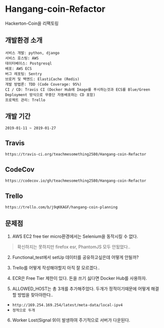 # Hangang-coin-Refactor

Hackerton-Coin을 리팩토링

## 개발환경 소개

```text
서비스 개발: python, django
서비스 호스팅: AWS
데이터베이스: Postgresql
배포: AWS ECS
버그 레포팅: Sentry
브로커 및 백엔드: ElastiCache (Redis)
개발 방법론: TDD (Code Coverage: 95%)
CI / CD: Travis CI (Docker Hub에 Image를 푸시하는것과 ECS를 Blue/Green Deployment 방식으로 무중단 자동배포하는 CD 포함)
프로젝트 관리: Trello
```


## 개발 기간

```text
2019-01-11 ~ 2019-01-27
```

## Travis 

`https://travis-ci.org/teachmesomething2580/Hangang-coin-Refactor`

## CodeCov

`https://codecov.io/gh/teachmesomething2580/Hangang-coin-Refactor`

## Trello

`https://trello.com/b/j9qKKAGF/hangang-coin-planning`

## 문제점

1. AWS EC2 free tier micro환경에서는 Selenium을 동작시킬 수 없다.

> 확신하지는 못하지만 firefox esr, PhantomJS 모두 안됬었다..

2. Functional_test에서 setUp 데이터를 공유하고싶은데 어떻게 안될까?

3. Trello를 어떻게 작성해야할지 아직 잘 모르겠다..

4. ECR은 Free Tier 제한이 있다. 돈을 쓰기 싫다면 Docker Hub를 사용하자.

5. ALLOWED_HOST는 총 3개를 추가해주었다. 두개가 정적이기때문에 어떻게 해결할 방법을 찾아야한다..
  - `http://169.254.169.254/latest/meta-data/local-ipv4`
  - `정적으로 두개`

6. Worker Lost(Signal 9)이 발생하여 주기적으로 서버가 다운된다.
